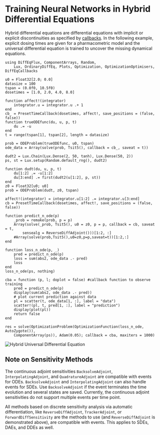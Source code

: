 # Training Neural Networks in Hybrid Differential Equations

Hybrid differential equations are differential equations with implicit or
explicit discontinuities as specified by
[callbacks](https://docs.sciml.ai/DiffEqDocs/stable/features/callback_functions/).
In the following example, explicit dosing times are given for a pharmacometric
model and the universal differential equation is trained to uncover the missing
dynamical equations.

```@example
using DiffEqFlux, ComponentArrays, Random,
    Lux, OrdinaryDiffEq, Plots, Optimization, OptimizationOptimisers, DiffEqCallbacks

u0 = Float32[2.0; 0.0]
datasize = 100
tspan = (0.0f0, 10.5f0)
dosetimes = [1.0, 2.0, 4.0, 8.0]

function affect!(integrator)
    integrator.u = integrator.u .+ 1
end
cb_ = PresetTimeCallback(dosetimes, affect!, save_positions = (false, false))
function trueODEfunc(du, u, p, t)
    du .= -u
end
t = range(tspan[1], tspan[2], length = datasize)

prob = ODEProblem(trueODEfunc, u0, tspan)
ode_data = Array(solve(prob, Tsit5(), callback = cb_, saveat = t))

dudt2 = Lux.Chain(Lux.Dense(2, 50, tanh), Lux.Dense(50, 2))
ps, st = Lux.setup(Random.default_rng(), dudt2)

function dudt(du, u, p, t)
    du[1:2] .= -u[1:2]
    du[3:end] .= first(dudt2(u[1:2], p, st))
end
z0 = Float32[u0; u0]
prob = ODEProblem(dudt, z0, tspan)

affect!(integrator) = integrator.u[1:2] .= integrator.u[3:end]
cb = PresetTimeCallback(dosetimes, affect!, save_positions = (false, false))

function predict_n_ode(p)
    _prob = remake(prob, p = p)
    Array(solve(_prob, Tsit5(), u0 = z0, p = p, callback = cb, saveat = t,
        sensealg = ReverseDiffAdjoint()))[1:2, :]
    #Array(solve(prob,Tsit5(),u0=z0,p=p,saveat=t))[1:2,:]
end

function loss_n_ode(p, _)
    pred = predict_n_ode(p)
    loss = sum(abs2, ode_data .- pred)
    loss
end
loss_n_ode(ps, nothing)

cba = function (p, l; doplot = false) #callback function to observe training
    pred = predict_n_ode(p)
    display(sum(abs2, ode_data .- pred))
    # plot current prediction against data
    pl = scatter(t, ode_data[1, :], label = "data")
    scatter!(pl, t, pred[1, :], label = "prediction")
    display(plot(pl))
    return false
end

res = solve(OptimizationProblem(OptimizationFunction(loss_n_ode, AutoZygote()),
    ComponentArray(ps)), Adam(0.05); callback = cba, maxiters = 1000)
```

![Hybrid Universal Differential Equation](https://user-images.githubusercontent.com/1814174/91687561-08fc5900-eb2e-11ea-9f26-6b794e1e1248.gif)

## Note on Sensitivity Methods

The continuous adjoint sensitivities `BacksolveAdjoint`, `InterpolatingAdjoint`,
and `QuadratureAdjoint` are compatible with events for ODEs. `BacksolveAdjoint` and
`InterpolatingAdjoint` can also handle events for SDEs. Use `BacksolveAdjoint` if
the event terminates the time evolution and several states are saved. Currently,
the continuous adjoint sensitivities do not support multiple events per time point.

All methods based on discrete sensitivity analysis via automatic differentiation,
like `ReverseDiffAdjoint`, `TrackerAdjoint`, or `ForwardDiffSensitivity` are the methods
to use (and `ReverseDiffAdjoint` is demonstrated above), are compatible with events.
This applies to SDEs, DAEs, and DDEs as well.
